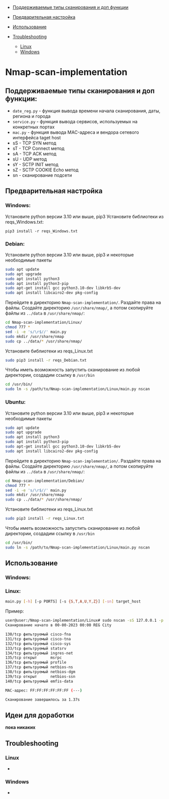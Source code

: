 - [Поддерживаемые типы сканирования и доп функции](#поддерживаемые-типы-сканирования-и-доп-функции)

- [Предварительная настройка](#предварительная-настройка)

- [Использование](#использование)

- [Troubleshooting](#troubleshooting)
  - [Linux](#linux-1)
  - [Windows](#windows-1)

# Nmap-scan-implementation
## Поддерживаемые типы сканирования и доп функции:
- `date_reg.py` - функция вывода времени начала сканирования, даты, региона и города
- `service.py` - функция вывода сервисов, используемых на конкретных портах
- `mac.py` - функция вывода MAC-адреса и вендора сетевого интерфейса taget host
- sS - TCP SYN метод
- sT - TCP Connect метод
- sA - TCP ACK метод
- sU - UDP метод
- sY - SCTP INIT метод
- sZ - SCTP COOKIE Echo метод
- sn - сканирование подсети
## Предварительная настройка
### Windows:
Установите python версии 3.10 или выше, pip3
Установите библиотеки из reqs_Windows.txt:
```shell
pip3 install -r reqs_Windows.txt
```
### Debian:
Установите python версии 3.10 или выше, pip3 и некоторые необходимые пакеты
```bash
sudo apt update
sudo apt upgrade
sudo apt install python3
sudo apt install python3-pip
sudo apt-get install gcc python3.10-dev libkrb5-dev
sudo apt install libcairo2-dev pkg-config
``` 
Перейдите в директорию `Nmap-scan-implementation/`. Раздайте права на файлы. Создайте директорию `/usr/share/nmap/`, а потом скопируйте файлы из `../data` в `/usr/share/nmap/`:
```bash
cd Nmap-scan-implementation/Linux/
chmod 777 *
sed -i -e 's/\r$//' main.py
sudo mkdir /usr/share/nmap
sudo cp ../data/* /usr/share/nmap/
```
Установите библиотеки из reqs_Linux.txt
```bash
sudo pip3 install -r reqs_Debian.txt
```
Чтобы иметь возможность запустить сканирование из любой директории, создадим ссылку в `/usr/bin`
```bash
cd /usr/bin/
sudo ln -s /path/to/Nmap-scan-implementation/Linux/main.py nscan
```
### Ubuntu:

Установите python версии 3.10 или выше, pip3 и некоторые необходимые пакеты
```bash
sudo apt update
sudo apt upgrade
sudo apt install python3
sudo apt install python3-pip
sudo apt-get install gcc python3.10-dev libkrb5-dev
sudo apt install libcairo2-dev pkg-config
``` 
Перейдите в директорию `Nmap-scan-implementation/`. Раздайте права на файлы. Создайте директорию `/usr/share/nmap/`, а потом скопируйте файлы из `../data` в `/usr/share/nmap/`:
```bash
cd Nmap-scan-implementation/Debian/
chmod 777 *
sed -i -e 's/\r$//' main.py
sudo mkdir /usr/share/nmap
sudo cp ../data/* /usr/share/nmap/
```
Установите библиотеки из reqs_Linux.txt
```bash
sudo pip3 install -r reqs_Linux.txt
```
Чтобы иметь возможность запустить сканирование из любой директории, создадим ссылку в `/usr/bin`
```bash
cd /usr/bin/
sudo ln -s /path/to/Nmap-scan-implementation/Linux/main.py nscan
```
## Использование
### Windows:

### Linux:
```bash
main.py [-h] [-p PORTS] [-s {S,T,A,U,Y,Z}] [-sn] target_host
```
Пример:
```bash
user@user:/Nmap-scan-implementation/Linux# sudo nscan -sS 127.0.0.1 -p 130-140
Сканирование начато в 00-00-2023 00:00 REG City

130/tcp фильтруемый cisco-fna
131/tcp фильтруемый cisco-tna
132/tcp фильтруемый cisco-sys
133/tcp фильтруемый statsrv
134/tcp фильтруемый ingres-net
135/tcp открыт      msrpc
136/tcp фильтруемый profile
137/tcp фильтруемый netbios-ns
138/tcp фильтруемый netbios-dgm
139/tcp открыт      netbios-ssn
140/tcp фильтруемый emfis-data

MAC-адрес: FF:FF:FF:FF:FF:FF (---)

Сканирование завершилось за 1.37s
```
## Идеи для доработки
__пока никаких__
## Troubleshooting
### Linux
- 
### Windows
- 
